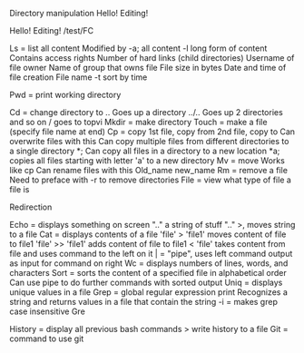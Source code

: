 Directory manipulation
Hello! Editing!

Hello! Editing! /test/FC

Ls = list all content
	Modified by -a; all content
	-l long form of content
		Contains access rights
		Number of hard links (child directories)
		Username of file owner
		Name of group that owns file
		File size in bytes
		Date and time of file creation
		File name
	-t sort by time

Pwd = print working directory

Cd = change directory to
	.. Goes up a directory
	../.. Goes up 2 directories and so on
	/ goes to topvi
Mkdir = make directory
Touch = make a file (specify file name at end)
Cp = copy
	1st file, copy from
	2nd file, copy to
	Can overwrite files with this
	Can copy multiple files from different directories to a single directory
	*; Can copy all files in a directory to a new location
	*a; copies all files starting with letter 'a' to a new directory
Mv = move
	Works like cp
	Can rename files with this
	Old_name new_name
Rm = remove a file
	Need to preface with -r to remove directories
File = view what type of file a file is


Redirection

Echo = displays something on screen
	".." a string of stuff
	".." >, moves string to a file
Cat = displays contents of a file
	'file' > 'file1' moves content of file to file1
	'file' >> 'file1' adds content of file to file1
	< 'file' takes content from file and uses command to the left on it
	| = "pipe", uses left command output as input for command on right
Wc = displays numbers of lines, words, and characters
Sort = sorts the content of a specified file in alphabetical order
	Can use pipe to do further commands with sorted output
Uniq = displays unique values in a file
Grep = global regular expression print
	Recognizes a string and returns values in a file that contain the string
	-i = makes grep case insensitive
Gre

History = display all previous bash commands
	> write history to a file
Git = command to use git
